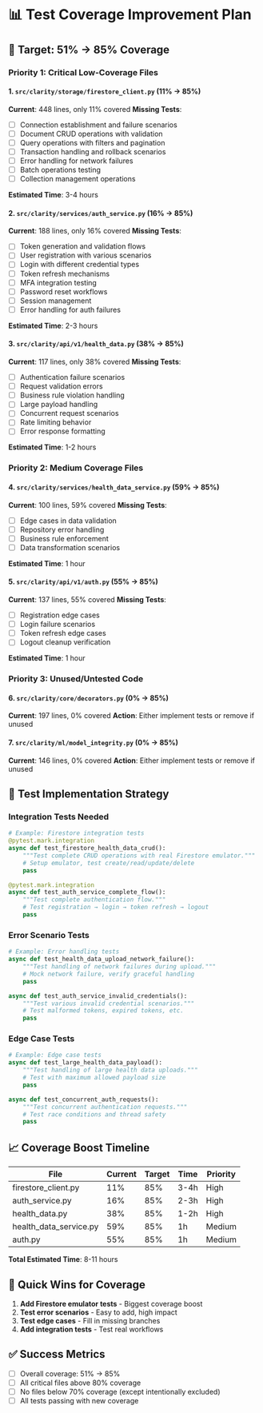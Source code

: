 # 📊 Test Coverage Improvement Plan

## 🎯 **Target: 51% → 85% Coverage**

### **Priority 1: Critical Low-Coverage Files**

#### **1. `src/clarity/storage/firestore_client.py` (11% → 85%)**
**Current**: 448 lines, only 11% covered
**Missing Tests**:
- [ ] Connection establishment and failure scenarios
- [ ] Document CRUD operations with validation
- [ ] Query operations with filters and pagination
- [ ] Transaction handling and rollback scenarios
- [ ] Error handling for network failures
- [ ] Batch operations testing
- [ ] Collection management operations

**Estimated Time**: 3-4 hours

#### **2. `src/clarity/services/auth_service.py` (16% → 85%)**
**Current**: 188 lines, only 16% covered
**Missing Tests**:
- [ ] Token generation and validation flows
- [ ] User registration with various scenarios
- [ ] Login with different credential types
- [ ] Token refresh mechanisms
- [ ] MFA integration testing
- [ ] Password reset workflows
- [ ] Session management
- [ ] Error handling for auth failures

**Estimated Time**: 2-3 hours

#### **3. `src/clarity/api/v1/health_data.py` (38% → 85%)**
**Current**: 117 lines, only 38% covered
**Missing Tests**:
- [ ] Authentication failure scenarios
- [ ] Request validation errors
- [ ] Business rule violation handling
- [ ] Large payload handling
- [ ] Concurrent request scenarios
- [ ] Rate limiting behavior
- [ ] Error response formatting

**Estimated Time**: 1-2 hours

### **Priority 2: Medium Coverage Files**

#### **4. `src/clarity/services/health_data_service.py` (59% → 85%)**
**Current**: 100 lines, 59% covered
**Missing Tests**:
- [ ] Edge cases in data validation
- [ ] Repository error handling
- [ ] Business rule enforcement
- [ ] Data transformation scenarios

**Estimated Time**: 1 hour

#### **5. `src/clarity/api/v1/auth.py` (55% → 85%)**
**Current**: 137 lines, 55% covered
**Missing Tests**:
- [ ] Registration edge cases
- [ ] Login failure scenarios
- [ ] Token refresh edge cases
- [ ] Logout cleanup verification

**Estimated Time**: 1 hour

### **Priority 3: Unused/Untested Code**

#### **6. `src/clarity/core/decorators.py` (0% → 85%)**
**Current**: 197 lines, 0% covered
**Action**: Either implement tests or remove if unused

#### **7. `src/clarity/ml/model_integrity.py` (0% → 85%)**
**Current**: 146 lines, 0% covered
**Action**: Either implement tests or remove if unused

## 🧪 **Test Implementation Strategy**

### **Integration Tests Needed**
```python
# Example: Firestore integration tests
@pytest.mark.integration
async def test_firestore_health_data_crud():
    """Test complete CRUD operations with real Firestore emulator."""
    # Setup emulator, test create/read/update/delete
    pass

@pytest.mark.integration  
async def test_auth_service_complete_flow():
    """Test complete authentication flow."""
    # Test registration → login → token refresh → logout
    pass
```

### **Error Scenario Tests**
```python
# Example: Error handling tests
async def test_health_data_upload_network_failure():
    """Test handling of network failures during upload."""
    # Mock network failure, verify graceful handling
    pass

async def test_auth_service_invalid_credentials():
    """Test various invalid credential scenarios."""
    # Test malformed tokens, expired tokens, etc.
    pass
```

### **Edge Case Tests**
```python
# Example: Edge case tests
async def test_large_health_data_payload():
    """Test handling of large health data uploads."""
    # Test with maximum allowed payload size
    pass

async def test_concurrent_auth_requests():
    """Test concurrent authentication requests."""
    # Test race conditions and thread safety
    pass
```

## 📈 **Coverage Boost Timeline**

| File | Current | Target | Time | Priority |
|------|---------|--------|------|----------|
| firestore_client.py | 11% | 85% | 3-4h | High |
| auth_service.py | 16% | 85% | 2-3h | High |
| health_data.py | 38% | 85% | 1-2h | High |
| health_data_service.py | 59% | 85% | 1h | Medium |
| auth.py | 55% | 85% | 1h | Medium |

**Total Estimated Time**: 8-11 hours

## 🚀 **Quick Wins for Coverage**

1. **Add Firestore emulator tests** - Biggest coverage boost
2. **Test error scenarios** - Easy to add, high impact
3. **Test edge cases** - Fill in missing branches
4. **Add integration tests** - Test real workflows

## ✅ **Success Metrics**

- [ ] Overall coverage: 51% → 85%
- [ ] All critical files above 80% coverage
- [ ] No files below 70% coverage (except intentionally excluded)
- [ ] All tests passing with new coverage 